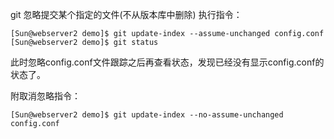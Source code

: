 git 忽略提交某个指定的文件(不从版本库中删除)
执行指令：
```
[Sun@webserver2 demo]$ git update-index --assume-unchanged config.conf
[Sun@webserver2 demo]$ git status
```
此时忽略config.conf文件跟踪之后再查看状态，发现已经没有显示config.conf的状态了。

附取消忽略指令：
```
[Sun@webserver2 demo]$ git update-index --no-assume-unchanged config.conf
```
